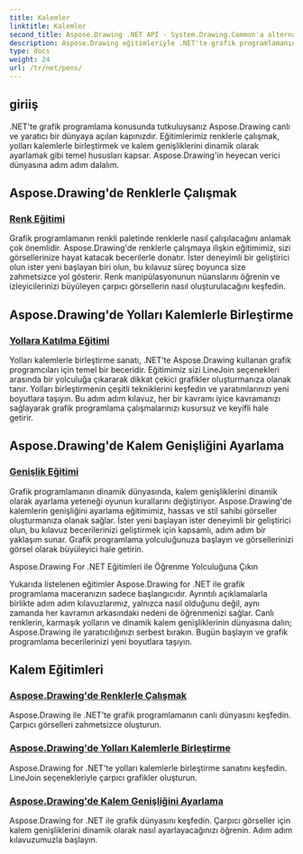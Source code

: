 ```yaml
---
title: Kalemler
linktitle: Kalemler
second_title: Aspose.Drawing .NET API - System.Drawing.Common'a alternatif
description: Aspose.Drawing eğitimleriyle .NET'te grafik programlamanın gücünü ortaya çıkarın. Çarpıcı görseller için renk manipülasyonunu, yol birleştirmeyi ve dinamik kalem genişliği ayarını keşfedin.
type: docs
weight: 24
url: /tr/net/pens/
---
```


## giriiş

.NET'te grafik programlama konusunda tutkuluysanız Aspose.Drawing canlı ve yaratıcı bir dünyaya açılan kapınızdır. Eğitimlerimiz renklerle çalışmak, yolları kalemlerle birleştirmek ve kalem genişliklerini dinamik olarak ayarlamak gibi temel hususları kapsar. Aspose.Drawing'in heyecan verici dünyasına adım adım dalalım.

## Aspose.Drawing'de Renklerle Çalışmak

### [Renk Eğitimi](./colors/)

Grafik programlamanın renkli paletinde renklerle nasıl çalışılacağını anlamak çok önemlidir. Aspose.Drawing'de renklerle çalışmaya ilişkin eğitimimiz, sizi görsellerinize hayat katacak becerilerle donatır. İster deneyimli bir geliştirici olun ister yeni başlayan biri olun, bu kılavuz süreç boyunca size zahmetsizce yol gösterir. Renk manipülasyonunun nüanslarını öğrenin ve izleyicilerinizi büyüleyen çarpıcı görsellerin nasıl oluşturulacağını keşfedin.

## Aspose.Drawing'de Yolları Kalemlerle Birleştirme

### [Yollara Katılma Eğitimi](./join/)

Yolları kalemlerle birleştirme sanatı, .NET'te Aspose.Drawing kullanan grafik programcıları için temel bir beceridir. Eğitimimiz sizi LineJoin seçenekleri arasında bir yolculuğa çıkararak dikkat çekici grafikler oluşturmanıza olanak tanır. Yolları birleştirmenin çeşitli tekniklerini keşfedin ve yaratımlarınızı yeni boyutlara taşıyın. Bu adım adım kılavuz, her bir kavramı iyice kavramanızı sağlayarak grafik programlama çalışmalarınızı kusursuz ve keyifli hale getirir.

## Aspose.Drawing'de Kalem Genişliğini Ayarlama

### [Genişlik Eğitimi](./width/)

Grafik programlamanın dinamik dünyasında, kalem genişliklerini dinamik olarak ayarlama yeteneği oyunun kurallarını değiştiriyor. Aspose.Drawing'de kalemlerin genişliğini ayarlama eğitimimiz, hassas ve stil sahibi görseller oluşturmanıza olanak sağlar. İster yeni başlayan ister deneyimli bir geliştirici olun, bu kılavuz becerilerinizi geliştirmek için kapsamlı, adım adım bir yaklaşım sunar. Grafik programlama yolculuğunuza başlayın ve görsellerinizi görsel olarak büyüleyici hale getirin.

Aspose.Drawing For .NET Eğitimleri ile Öğrenme Yolculuğuna Çıkın

Yukarıda listelenen eğitimler Aspose.Drawing for .NET ile grafik programlama maceranızın sadece başlangıcıdır. Ayrıntılı açıklamalarla birlikte adım adım kılavuzlarımız, yalnızca nasıl olduğunu değil, aynı zamanda her kavramın arkasındaki nedeni de öğrenmenizi sağlar. Canlı renklerin, karmaşık yolların ve dinamik kalem genişliklerinin dünyasına dalın; Aspose.Drawing ile yaratıcılığınızı serbest bırakın. Bugün başlayın ve grafik programlama becerilerinizi yeni boyutlara taşıyın.
## Kalem Eğitimleri
### [Aspose.Drawing'de Renklerle Çalışmak](./colors/)
Aspose.Drawing ile .NET'te grafik programlamanın canlı dünyasını keşfedin. Çarpıcı görselleri zahmetsizce oluşturun.
### [Aspose.Drawing'de Yolları Kalemlerle Birleştirme](./join/)
Aspose.Drawing for .NET'te yolları kalemlerle birleştirme sanatını keşfedin. LineJoin seçenekleriyle çarpıcı grafikler oluşturun.
### [Aspose.Drawing'de Kalem Genişliğini Ayarlama](./width/)
Aspose.Drawing for .NET ile grafik dünyasını keşfedin. Çarpıcı görseller için kalem genişliklerini dinamik olarak nasıl ayarlayacağınızı öğrenin. Adım adım kılavuzumuzla başlayın.
